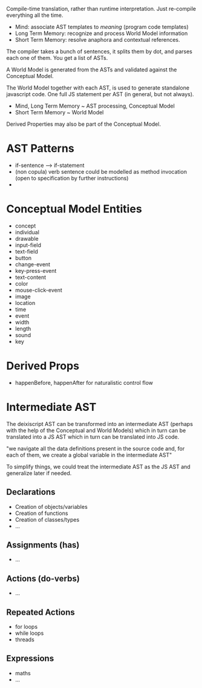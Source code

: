 Compile-time translation, rather than runtime interpretation. Just re-compile everything all the time.

* Mind: associate AST templates to *meaning* (program code templates)
* Long Term Memory: recognize and process World Model information
* Short Term Memory: resolve anaphora and contextual references.

The compiler takes a bunch of sentences, it splits them by dot, and parses each one of them. You get a list of ASTs.

A World Model is generated from the ASTs and validated against the Conceptual Model.

The World Model together with each AST, is used to generate standalone javascript code. One full JS statement per AST (in general, but not always).

* Mind, Long Term Memory ~ AST processing, Conceptual Model
* Short Term Memory ~ World Model

Derived Properties may also be part of the Conceptual Model.

# AST Patterns
* if-sentence --> if-statement
* (non copula) verb sentence could be modelled as method invocation (open to specification by further instructions)
* 

# Conceptual Model Entities
* concept
* individual
* drawable
* input-field
* text-field
* button
* change-event
* key-press-event
* text-content
* color
* mouse-click-event
* image
* location
* time
* event
* width
* length
* sound
* key

# Derived Props
* happenBefore, happenAfter for naturalistic control flow



# Intermediate AST

The deixiscript AST can be transformed into an intermediate AST (perhaps with the help of the Conceptual and World Models) which in turn can be translated into a JS AST which in turn can be translated into JS code.

"we navigate all the data definitions present in the source code and, for each of them, we create a global variable in the intermediate AST"

To simplify things, we could treat the intermediate AST as the JS AST and generalize later if needed.

## Declarations
* Creation of objects/variables
* Creation of functions
* Creation of classes/types
* ...
## Assignments (has)
* ...
## Actions (do-verbs)
* ...
## Repeated Actions
* for loops
* while loops
* threads
## Expressions
* maths
* ...




